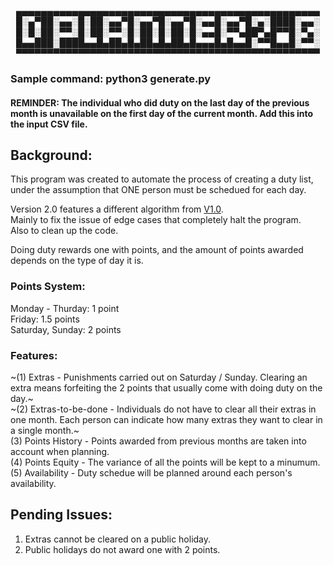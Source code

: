 <p align="center">▄▄▄▄▄▄▄▄▄▄▄▄▄▄▄▄▄▄▄▄▄▄▄▄▄▄▄▄▄▄▄▄▄▄▄▄▄▄▄▄▄▄▄▄▄▄▄▄▄
█░▄▀██░▄▄░█░██░▄▄▀█░▄▄▀█░▄▄▀█░▄▄█░▄▄▀█░▄░████░▄▄░
█░█░██░▀▀░█░██░▀▀░█░██░█░██░█░▄▄█░▀▀▄██▀▄█▀▀█░▀▄░
█▄▄███░████▄▄█▄██▄█▄██▄█▄██▄█▄▄▄█▄█▄▄█░▀▀█▄▄█░▀▀░
▀▀▀▀▀▀▀▀▀▀▀▀▀▀▀▀▀▀▀▀▀▀▀▀▀▀▀▀▀▀▀▀▀▀▀▀▀▀▀▀▀▀▀▀▀▀▀▀▀</p>

### Sample command: python3 generate.py
#### REMINDER: The individual who did duty on the last day of the previous month is unavailable on the first day of the current month. Add this into the input CSV file.

## Background:
This program was created to automate the process of creating a duty list, under the assumption that ONE person must be schedued for each day.  

Version 2.0 features a different algorithm from [V1.0](https://github.com/duckyfuz/dPlanner).  
Mainly to fix the issue of edge cases that completely halt the program.  
Also to clean up the code.

Doing duty rewards one with points, and the amount of points awarded depends on the type of day it is.

### Points System:
Monday - Thurday: 1 point  
Friday: 1.5 points  
Saturday, Sunday: 2 points

### Features: 
~(1) Extras - Punishments carried out on Saturday / Sunday. Clearing an extra means forfeiting the 2 points that usually come with doing duty on the day.~  
~(2) Extras-to-be-done - Individuals do not have to clear all their extras in one month. Each person can indicate how many extras they want to clear in a single month.~  
(3) Points History - Points awarded from previous months are taken into account when planning.   
(4) Points Equity - The variance of all the points will be kept to a minumum.  
(5) Availability - Duty schedue will be planned around each person's availability. 

## Pending Issues:

1. Extras cannot be cleared on a public holiday. 
2. Public holidays do not award one with 2 points. 